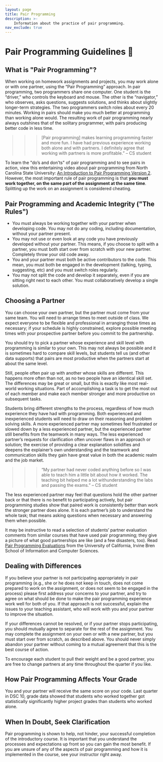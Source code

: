 ```yaml
---
layout: page
title: Pair Programming
description: >-
    Information about the practice of pair programming.
nav_exclude: true
---
```


# Pair Programming Guidelines 👯

## What is "Pair Programming"?
When working on homework assignments and projects, you may work alone or with one partner, using the “Pair Programming” approach. In pair programming, two programmers share one computer. One student is the “driver,” who controls the keyboard and mouse. The other is the “navigator,” who observes, asks questions, suggests solutions, and thinks about slightly longer-term strategies. The two programmers switch roles about every 20 minutes. Working in pairs should make you much better at programming than working alone would. The resulting work of pair programming nearly always outshines that of the solitary programmer, with pairs producing better code in less time.

>>> [Pair programming] makes learning programming faster and more fun. I have had previous experience working both alone and with partners. I definitely agree that working with partners is more profitable.” – CS student

To learn the "do’s and don'ts" of pair programming and to see pairs in action, view this entertaining video about pair programming from North Carolina State University: [An Introduction to Pair Programming Version 2](https://www.youtube.com/watch?v=rG_U12uqRhE). However, the most important rule of pair programming is that **you must work together, on the same part of the assignment at the same time**. Splitting up the work on an assignment is considered cheating. 

## Pair Programming and Academic Integrity ("The Rules")

- You must always be working together with your partner when developing code.  You may not do any coding, including documentation, without your partner present.
- You may not use or even look at any code you have previously developed without your partner.  This means, if you choose to split with a partner, you must both start over from scratch with your new partner.  Completely throw your old code away.  
- You and your partner must both be active contributors to the code.  This mean, you must both be engaged in the development (talking, typing, suggesting, etc) and you must switch roles regularly.
- You may not split the code and develop it separately, even if you are sitting right next to each other.  You must collaboratively develop a single solution.  

## Choosing a Partner
You can choose your own partner, but the partner must come from your same team. You will need to arrange times to meet outside of class. We expect everyone to be flexible and professional in arranging those times as necessary; if your schedule is highly constrained, explore possible meeting times with your prospective partner before you commit to the partnership.

You should try to pick a partner whose experience and skill level with programming is similar to your own. This may not always be possible and it is sometimes hard to compare skill levels, but students tell us (and other data supports) that pairs are most productive when the partners start at about the same level. 

Still, people often pair up with another whose skills are different. This happens more often than not, as no two people have an identical skill set. The differences may be great or small, but this is exactly like most real-world working situations. Part of accomplishing a task is to get the most out of each member and make each member stronger and more productive on subsequent tasks.

Students bring different strengths to the process, regardless of how much experience they have had with programming. Both experienced and inexperienced students will need to draw on their reasoning and problem solving skills. A more experienced partner may sometimes feel frustrated or slowed down by a less experienced partner, but the experienced partner still benefits from the teamwork in many ways. The less experienced partner’s requests for clarification often uncover flaws in an approach or solution; the exercise of providing a clear explanation solidifies and deepens the explainer’s own understanding and the teamwork and communication skills they gain have great value in both the academic realm and the job market. 

>>> “My partner had never coded anything before so I was able to teach him a little bit about how it worked. The teaching bit helped me a lot withunderstanding the labs and passing the exams.”  – CS student

The less experienced partner may feel that questions hold the other partner back or that there is no benefit to participating actively, but pair programming studies show that paired work is consistently better than work the stronger partner does alone.  It is each partner’s job to understand the whole task; that means asking questions when necessary and answering them when possible.

It may be instructive to read a selection of students’ partner evaluation comments from similar courses that have used pair programming; they give a picture of what good partnerships are like (and a few disasters, too). Read [Pair Programming Evaluations](http://www.google.com/url?q=http%3A%2F%2Fwww.ics.uci.edu%2F~kay%2Fcourses%2Fi41%2Fhw%2Fevalcomments.html&sa=D&sntz=1&usg=AFQjCNG-6sBIQKKqS3XEzaQ5w45xcGV1Yg) from the University of California, Irvine Bren School of Information and Computer Sciences.

## Dealing with Differences

If you believe your partner is not participating appropriately in pair programming (e.g., she or he does not keep in touch, does not come prepared to work on the assignment, or does not seem to be engaged in the process) please first address your concerns to your partner, and try to agree on what should be done to make the pair programming experience work well for both of you. If that approach is not successful, explain the issues to your teaching assistant, who will work with you and your partner to improve the situation. 

If your differences cannot be resolved, or if your partner stops participating, you should mutually agree to separate for the rest of the assignment. You may complete the assignment on your own or with a new partner, but you must start over from scratch, as described above. You should never simply abandon your partner without coming to a mutual agreement that this is the best course of action.

To encourage each student to pull their weight and be a good partner, you are free to change partners at any time throughout the quarter if you like.

## How Pair Programming Affects Your Grade
You and your partner will receive the same score on your code. Last quarter in DSC 10, grade data showed that students who worked together got statistically significantly higher project grades than students who worked alone. 

## When In Doubt, Seek Clarification
Pair programming is shown to help, not hinder, your successful completion of the introductory course. It is important that you understand the processes and expectations up front so you can gain the most benefit. If you are unsure of any of the aspects of pair programming and how it is implemented in the course, see your instructor right away.